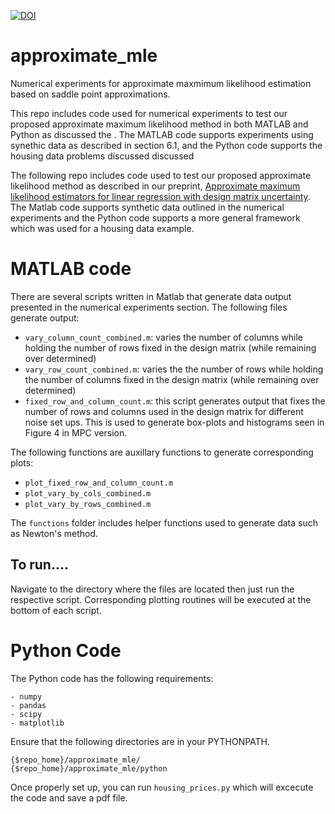 [![DOI](https://zenodo.org/badge/351828358.svg)](https://zenodo.org/doi/10.5281/zenodo.13761539)

# approximate_mle
Numerical experiments for approximate maxmimum likelihood estimation based on saddle point approximations. 

This repo includes code used for numerical experiments to test our proposed approximate maximum likelihood method in both MATLAB and Python as discussed the . The MATLAB code supports experiments using synethic data as described in section 6.1, and the Python code supports the housing data problems discussed discussed 


The following repo includes code used to test our proposed approximate likelihood method as described in our preprint, [Approximate maximum likelihood estimators for linear regression with design matrix uncertainty](https://arxiv.org/abs/2104.03307). The Matlab code supports synthetic data outlined in the numerical experiments and the Python code supports a more general framework which was used for a housing data example. 

# MATLAB code
There are several scripts written in Matlab that generate data output presented in the numerical experiments section. The following files generate output:
- `vary_column_count_combined.m`: varies the number of columns while holding the number of rows fixed in the design matrix (while remaining over determined)
- `vary_row_count_combined.m`: varies the the number of rows while holding the number of columns fixed in the design matrix (while remaining over determined)
- `fixed_row_and_column_count.m`: this script generates output that fixes the number of rows and columns used in the design matrix for different noise set ups. This is used to generate box-plots and histograms seen in Figure 4 in MPC version. 

The following functions are auxillary functions to generate corresponding plots:
- `plot_fixed_row_and_column_count.m`
- `plot_vary_by_cols_combined.m`
- `plot_vary_by_rows_combined.m`

The `functions` folder includes helper functions used to generate data such as Newton's method. 


## To run....

Navigate to the directory where the files are located then just run the respective script. Corresponding plotting routines will be executed at the bottom of each script. 


# Python Code
The Python code has the following requirements: 
```
- numpy
- pandas
- scipy 
- matplotlib
```

Ensure that the following directories are in your PYTHONPATH.
```
{$repo_home}/approximate_mle/
{$repo_home}/approximate_mle/python
```

Once properly set up, you can run `housing_prices.py` which will excecute the code and save a pdf file.
